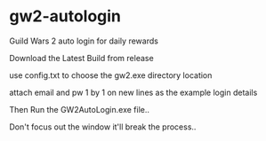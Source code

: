 # gw2-autologin
Guild Wars 2 auto login for daily rewards

Download the Latest Build from release

use config.txt to choose the gw2.exe directory location

attach email and pw 1 by 1 on new lines as the example login details

Then Run the GW2AutoLogin.exe file..

Don't focus out the window it'll break the process..
